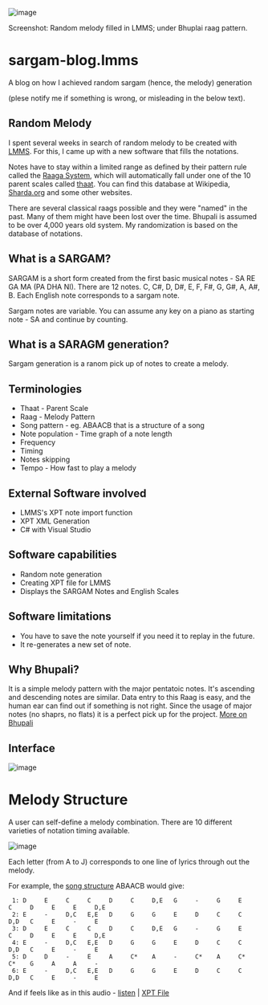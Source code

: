 ![image](https://user-images.githubusercontent.com/5563341/212169242-115c7ad2-4ae9-4aed-99b7-e5f85fb06e4e.png)

Screenshot: Random melody filled in LMMS; under Bhuplai raag pattern.

# sargam-blog.lmms
A blog on how I achieved random sargam (hence, the melody) generation

(plese notify me if something is wrong, or misleading in the below text).

## Random Melody
I spent several weeks in search of random melody to be created with [LMMS](https://lmms.io/).
For this, I came up with a new software that fills the notations.

Notes have to stay within a limited range as defined by their pattern rule called the [Raaga System](https://en.wikipedia.org/wiki/Raga),
which will automatically fall under one of the 10 parent scales called [thaat]().
You can find this database at Wikipedia, [Sharda.org](https://www.sharda.org/raga-taal/) and some other websites.

There are several classical raags possible and they were "named" in the past. Many of them might have been lost over the time.
Bhupali is assumed to be over 4,000 years old system. My randomization is based on the database of notations.

## What is a SARGAM?
SARGAM is a short form created from the first basic musical notes - SA RE GA MA (PA DHA NI).
There are 12 notes. C, C#, D, D#, E, F, F#, G, G#, A, A#, B. Each English note corresponds to a sargam note.

Sargam notes are variable. You can assume any key on a piano as starting note - SA and continue by counting.

## What is a SARAGM generation?
Sargam generation is a ranom pick up of notes to create a melody.

## Terminologies
* Thaat - Parent Scale
* Raag - Melody Pattern
* Song pattern - eg. ABAACB that is a structure of a song
* Note population - Time graph of a note length
* Frequency
* Timing
* Notes skipping
* Tempo - How fast to play a melody

## External Software involved
* LMMS's XPT note import function
* XPT XML Generation
* C# with Visual Studio

## Software capabilities
* Random note generation
* Creating XPT file for LMMS
* Displays the SARGAM Notes and English Scales

## Software limitations
* You have to save the note yourself if you need it to replay in the future.
* It re-generates a new set of note.

## Why Bhupali?
It is a simple melody pattern with the major pentatoic notes. It's ascending and descending notes are similar.
Data entry to this Raag is easy, and the human ear can find out if something is not right.
Since the usage of major notes (no shaprs, no flats) it is a perfect pick up for the project.
[More on Bhupali](https://en.wikipedia.org/wiki/Bhoopali)

## Interface

![image](https://user-images.githubusercontent.com/5563341/212173212-d9da35c9-4f06-453a-828a-08ada9a0052d.png)

# Melody Structure
A user can self-define a melody combination. There are 10 different varieties of notation timing available.

![image](https://user-images.githubusercontent.com/5563341/212174928-c9c20afd-eacd-495f-8a97-1ce7ae26769f.png)

Each letter (from A to J) corresponds to one line of lyrics through out the melody.

For example, the [song structure](https://en.wikipedia.org/wiki/Song_structure) ABAACB would give:
```
 1: D     E     C     C     D     C     D,E   G     -     G     E     C     D     E     E     D,E  
 2: E     -     D,C   E,E   D     G     G     E     D     C     C     D,D   C     E     -     E    
 3: D     E     C     C     D     C     D,E   G     -     G     E     C     D     E     E     D,E  
 4: E     -     D,C   E,E   D     G     G     E     D     C     C     D,D   C     E     -     E    
 5: D     D     -     E     A     C*    A     -     C*    A     C*    C*    G     A     A     -    
 6: E     -     D,C   E,E   D     G     G     E     D     C     C     D,D   C     E     -     E    
 ```
 
 And if feels like as in this audio - [listen](random.ogg) | [XPT File](random.xpt)
